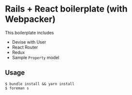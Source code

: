 # Rails + React boilerplate (with Webpacker)

This boilerplate includes

* Devise with User
* React Router
* Redux
* Sample `Property` model

## Usage

```
$ bundle install && yarn install
$ foreman s
```
